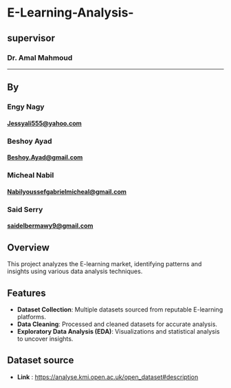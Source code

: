 # E-Learning-Analysis-

## supervisor

### Dr. Amal Mahmoud

---

## By

### Engy Nagy

#### Jessyali555@yahoo.com

### Beshoy Ayad

#### Beshoy.Ayad@gmail.com

### Micheal Nabil

#### Nabilyoussefgabrielmicheal@gmail.com

### Said Serry

#### saidelbermawy9@gmail.com

## Overview

This project analyzes the E-learning market, identifying patterns and insights using various data analysis techniques.

## Features

- **Dataset Collection**: Multiple datasets sourced from reputable E-learning platforms.
- **Data Cleaning**: Processed and cleaned datasets for accurate analysis.
- **Exploratory Data Analysis (EDA)**: Visualizations and statistical analysis to uncover insights.

## Dataset source

- **Link** : https://analyse.kmi.open.ac.uk/open_dataset#description

